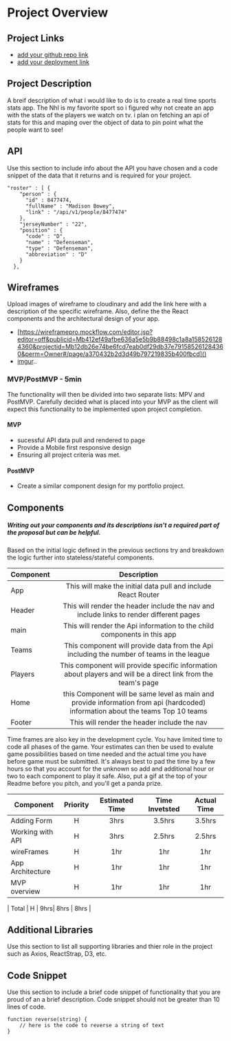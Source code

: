 # Project Overview

## Project Links

- [add your github repo link]()
- [add your deployment link]()

## Project Description

A breif description of what i would like to do is to create a real time sports stats app. The Nhl is  my favorite sport so i figured why not create an app with the stats of the players we watch on tv. i plan on fetching an api of stats for this and maping over the object of data to pin point what the people want to see! 

## API

Use this section to include info about the API you have chosen and a code snippet of the data that it returns and is required for your project. 


```
"roster" : [ {
    "person" : {
      "id" : 8477474,
      "fullName" : "Madison Bowey",
      "link" : "/api/v1/people/8477474"
    },
    "jerseyNumber" : "22",
    "position" : {
      "code" : "D",
      "name" : "Defenseman",
      "type" : "Defenseman",
      "abbreviation" : "D"
    }
  },

```


## Wireframes

Upload images of wireframe to cloudinary and add the link here with a description of the specific wireframe. Also, define the the React components and the architectural design of your app.

- [https://wireframepro.mockflow.com/editor.jsp?editor=off&publicid=Mb412ef49afbe636a5e5b9b88498c1a8a1585261284360&projectid=Mb12db26e74be6fcd7eab0df29db37e791585261284360&perm=Owner#/page/a370432b2d3d49b797219835b400fbcd]()
- [imgur]()..


### MVP/PostMVP - 5min

The functionality will then be divided into two separate lists: MPV and PostMVP.  Carefully decided what is placed into your MVP as the client will expect this functionality to be implemented upon project completion.  

#### MVP 
- sucessful API data pull and rendered to page
- Provide a Mobile first responsive design 
- Ensuring all project criteria was met. 

#### PostMVP 

- Create a similar component design for my portfolio project. 

## Components
##### Writing out your components and its descriptions isn't a required part of the proposal but can be helpful.

Based on the initial logic defined in the previous sections try and breakdown the logic further into stateless/stateful components. 

| Component | Description | 
| --- | :---: |  
| App | This will make the initial data pull and include React Router| 
| Header | This will render the header include the nav and include links to render different pages |
| main | This will render the Api information to the child components in this app |
| Teams | This component will provide data from the Api including the number of teams in the league |
| Players | This component will provide specific information about players and will be a direct link from the team's page |
| Home | this Component will be same level as main and provide information from api (hardcoded) information about the teams Top 10 teams |
| Footer | This will render the header include the nav | 



Time frames are also key in the development cycle.  You have limited time to code all phases of the game.  Your estimates can then be used to evalute game possibilities based on time needed and the actual time you have before game must be submitted. It's always best to pad the time by a few hours so that you account for the unknown so add and additional hour or two to each component to play it safe. Also, put a gif at the top of your Readme before you pitch, and you'll get a panda prize.

| Component | Priority | Estimated Time | Time Invetsted | Actual Time |
| --- | :---: |  :---: | :---: | :---: |
| Adding Form | H | 3hrs| 3.5hrs | 3.5hrs |
| Working with API | H | 3hrs| 2.5hrs | 2.5hrs |
| wireFrames | H | 1hr | 1hr | 1hr |
| App Architecture | H | 1hr | 1hr | 1hr |
| MVP overview | H | 1hr | 1hr | 1hr |

| Total | H | 9hrs| 8hrs | 8hrs |

## Additional Libraries
 Use this section to list all supporting libraries and thier role in the project such as Axios, ReactStrap, D3, etc. 

## Code Snippet

Use this section to include a brief code snippet of functionality that you are proud of an a brief description.  Code snippet should not be greater than 10 lines of code. 

```
function reverse(string) {
	// here is the code to reverse a string of text
}
```
